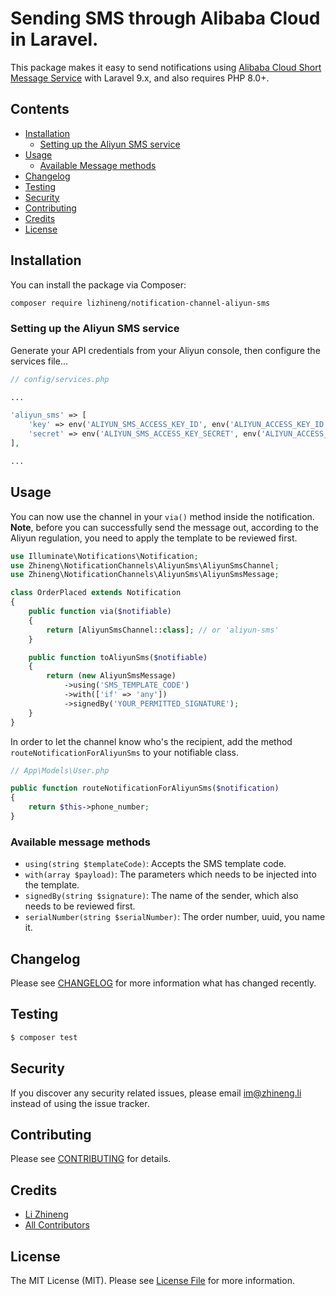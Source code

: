 # Sending SMS through Alibaba Cloud in Laravel.

This package makes it easy to send notifications using [Alibaba Cloud Short Message Service](https://cn.aliyun.com/product/sms) with Laravel 9.x, and also requires PHP 8.0+.

## Contents

- [Installation](#installation)
	- [Setting up the Aliyun SMS service](#setting-up-the-aliyun-sms-service)
- [Usage](#usage)
	- [Available Message methods](#available-message-methods)
- [Changelog](#changelog)
- [Testing](#testing)
- [Security](#security)
- [Contributing](#contributing)
- [Credits](#credits)
- [License](#license)

## Installation

You can install the package via Composer:

```bash
composer require lizhineng/notification-channel-aliyun-sms
```

### Setting up the Aliyun SMS service

Generate your API credentials from your Aliyun console, then configure the services file...

```php
// config/services.php

...

'aliyun_sms' => [
    'key' => env('ALIYUN_SMS_ACCESS_KEY_ID', env('ALIYUN_ACCESS_KEY_ID')),
    'secret' => env('ALIYUN_SMS_ACCESS_KEY_SECRET', env('ALIYUN_ACCESS_KEY_SECRET')),
],

...
```

## Usage

You can now use the channel in your `via()` method inside the notification. **Note**, before you can successfully send the message out, according to the Aliyun regulation, you need to apply the template to be reviewed first.

```php
use Illuminate\Notifications\Notification;
use Zhineng\NotificationChannels\AliyunSms\AliyunSmsChannel;
use Zhineng\NotificationChannels\AliyunSms\AliyunSmsMessage;

class OrderPlaced extends Notification
{
    public function via($notifiable)
    {
        return [AliyunSmsChannel::class]; // or 'aliyun-sms'
    }

    public function toAliyunSms($notifiable)
    {
        return (new AliyunSmsMessage)
            ->using('SMS_TEMPLATE_CODE')
            ->with(['if' => 'any'])
            ->signedBy('YOUR_PERMITTED_SIGNATURE');
    }   
}
```

In order to let the channel know who's the recipient, add the method `routeNotificationForAliyunSms` to your notifiable class.

```php
// App\Models\User.php

public function routeNotificationForAliyunSms($notification)
{
    return $this->phone_number;
}
```

### Available message methods

* `using(string $templateCode)`: Accepts the SMS template code.
* `with(array $payload)`: The parameters which needs to be injected into the template.
* `signedBy(string $signature)`: The name of the sender, which also needs to be reviewed first.
* `serialNumber(string $serialNumber)`: The order number, uuid, you name it.

## Changelog

Please see [CHANGELOG](CHANGELOG.md) for more information what has changed recently.

## Testing

``` bash
$ composer test
```

## Security

If you discover any security related issues, please email im@zhineng.li instead of using the issue tracker.

## Contributing

Please see [CONTRIBUTING](CONTRIBUTING.md) for details.

## Credits

- [Li Zhineng](https://github.com/lizhineng)
- [All Contributors](../../contributors)

## License

The MIT License (MIT). Please see [License File](LICENSE.md) for more information.
